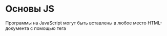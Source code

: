# Основы JS
Программы на JavaScript могут быть вставлены в любое место HTML-документа с помощью тега <script>.\
  
       <script>
        alert( 'Привет, мир!' );
       </script>
  Если атрибут src установлен, содержимое тега script будет игнорироваться.
  
       <script src="file.js">
          alert(1); // содержимое игнорируется, так как есть атрибут src
       </script>

  В большинстве редакторов строку кода можно закомментировать, нажав комбинацию клавиш Ctrl+/ для однострочного комментария и что-то вроде Ctrl+Shift+/ – для многострочных\
## «use strict»
Директива выглядит как строка: "use strict" или 'use strict'. Когда она находится в начале скрипта, весь сценарий работает в «современном» режиме.\
  Над "use strict" могут быть записаны только комментарии.
  
## Переменые 
  Для создания переменной в JavaScript используйте ключевое слово let.
  
       let message = 'Hello!'; // определяем переменную и присваиваем ей значение

       alert(message); // Hello!
  
       let user = 'John';
       let age = 25;
       let message = 'Hello';
  !Ключевое слово var – почти то же самое, что и let. Оно объявляет переменную, но немного по-другому, «устаревшим» способом.

В JavaScript есть два ограничения, касающиеся имён переменных:\

Имя переменной должно содержать только буквы, цифры или символы $ и _.\
Первый символ не должен быть цифрой.
  
## Константы
Чтобы объявить константную, то есть, неизменяемую переменную, используйте const вместо let:\
  
      const myBirthday = '18.04.1982';
  
  !Другими словами, константы с именами, записанными заглавными буквами, используются только как псевдонимы для «жёстко закодированных» значений.
 
  Несколько хороших правил:

* Используйте легко читаемые имена, такие как userName или shoppingCart.\
* Избегайте использования аббревиатур или коротких имён, таких как a, b, c, за исключением тех случаев, когда вы точно знаете, что так нужно.\
* Делайте имена максимально описательными и лаконичными. Примеры плохих имён: data и value. Такие имена ничего не говорят. Их можно использовать только в том случае, если из контекста кода очевидно, какие данные хранит переменная.\
* Договоритесь с вашей командой об используемых терминах. Если посетитель сайта называется «user», тогда мы должны называть связанные с ним переменные currentUser или newUser, а не, к примеру, currentVisitor или newManInTown.\
  
## Типы Данных
  Переменная в JavaScript может содержать любые данные. В один момент там может быть строка, а в другой – число:\
Языки программирования, в которых такое возможно, называются __«динамически типизированными»__. Это значит, что типы данных есть, но переменные не привязаны ни к одному из них.
  * Число 
  1. Infinity 
    Бесконечность, больше любого числа.
  2. Nan 
    означает вычислительную ошибку
  ограничения : не больше (2^53-1) (т. е. 9007199254740991), или меньше, чем -(2^53-1).
   * BigInt\
  Тип BigInt был добавлен в JavaScript, чтобы дать возможность работать с целыми числами произвольной длины.

Чтобы создать значение типа BigInt, необходимо добавить n в конец числового литерала:

     // символ "n" в конце означает, что это BigInt
     const bigInt = 1234567890123456789012345678901234567890n;
  * Строка 
   
          let str = "Привет";
          let str2 = 'Одинарные кавычки тоже подойдут';
          let phrase = `Обратные кавычки позволяют встраивать переменные ${str}`;
          // Вставим выражение
          alert( `результат: ${1 + 2}` ); // результат: 3
  
  * Булевый (логический) тип
  
         let isGreater = 4 > 1;
         alert( isGreater ); // true (результатом сравнения будет "да")
  
  * Значение «null»\
Специальное значение null не относится ни к одному из типов, описанных выше.
Оно формирует отдельный тип, который содержит только значение null:
  
        let age = null;
  
 * Значение «undefined»\
Специальное значение undefined также стоит особняком. Оно формирует тип из самого себя так же, как и null.\
Оно означает, что «значение не было присвоено».\
Если переменная объявлена, но ей не присвоено никакого значения, то её значением будет undefined:
  
        let age;
        alert(age); // выведет "undefined"
  
  * Объекты и символы\
Тип object (объект) – особенный.

Все остальные типы называются «примитивными», потому что их значениями могут быть только простые значения (будь то строка, или число, или что-то ещё). В объектах же хранят коллекции данных или более сложные структуры.
## Взаимодействие
       
       // file.js
      export const MY_VALUE = 10;

      export function add(num1, num2) {
      return num1 + num2;
       }

        // file.spec.js
       import { MY_VALUE, add } from './file';

        add(MY_VALUE, 5);
         // => 15
Чтобы сделать a function, константу или переменную доступными в других файлах, их необходимо экспортировать с помощью exportключевого слова. Затем другой файл может импортировать их с помощью import ключевого слова. Это также известно как модульная система. Отличным примером является то, как работают все тесты. Каждое упражнение имеет по крайней мере один файл, например lasagna.js, который содержит реализацию. Кроме того, существует , по крайней мере, еще один файл, напримерlasagna.spec.js, содержащий тесты. Этот файл импортирует общедоступные (т. Е. экспортированные) объекты для проверки реализации:
  
 ## Округление
Существует встроенный глобальный объект, Mathкоторый предоставляет различные функции округления. Например, вы можете округлить вниз (floor) или округлить вверх (ceil) десятичные числа до ближайших целых чисел.

     Math.floor(234.34); // => 234
     Math.ceil(234.34); // => 235
  
##  Арифметические операторы
JavaScript предоставляет 6 различных операторов для выполнения основных арифметических операций над числами.

+: Оператор сложения используется для нахождения суммы чисел.\
-: Оператор вычитания используется для нахождения разницы между двумя числами\
*: Оператор умножения используется для нахождения произведения двух чисел.\
/: Оператор деления используется для деления двух чисел.\
    2 - 1.5; //=> 0.5
    19 / 2; //=> 9.5
%: Оператор остатка используется для нахождения остатка от выполненного деления.

     40 % 4; // => 0
     -11 % 4; // => -3
**: Оператор возведения в степень используется для возведения числа в степень.

     4 ** 3; // => 64
     4 ** 1 / 2; // => 2
  
      let x = 5;
      x += 25; // x is now 30

      let y = 31;
      y %= 3; // y is now 1
  
##  Строки как списки символов
Строку можно рассматривать как список символов, где первый символ имеет индекс 0. Вы можете получить доступ к отдельному символу строки, используя квадратные скобки и индекс буквы, которую вы хотите получить.

      'cat'[1];
       // => 'a'
Вы можете определить количество символов в строке, обратившись к lengthсвойству.

        'cat'.length;
          // => 3
Конкатенация и методы
Самый простой способ конкатенации строк - использовать оператор сложения +.

            'I like' + ' ' + 'cats.';
             // => "I like cats."
Строки предоставляют множество вспомогательных методов, полный список см. В документах MDN по строковым методам. В следующем списке приведены некоторые часто используемые помощники.

toUpperCase и toLowerCase- изменить регистр всех символов\
trim - удалить пробелы в начале и конце\
includes, startsWithи endsWith- определить, является ли другая строка частью данной строки\
slice - извлечь часть строки\
Строки неизменяемы в JavaScript. Таким образом, "модификация", например, некоторыми из приведенных выше методов, всегда будет создавать новую строку.

## Массивы
 

     const numbers = [1, 'two', 3, 'four'];
      numbers[2];
       // => 3
Чтобы получить количество элементов, находящихся в массиве, используйте length свойство:

            const numbers = [1, 'two', 3, 'four'];
            numbers.length;
            // => 4
Чтобы изменить элемент в массиве, вы присваиваете значение индексу:

            const numbers = [1, 'two', 3, 'four'];
            numbers[0] = 'one';
            numbers;
            // => ['one', 'two', 3, 'four']
Методы
Некоторые методы, доступные для каждого объекта массива, можно использовать для добавления или удаления из массива.

 
push() Метод добавляет один или несколько элементов в конец массива и возвращает новую длину массива.1

             const numbers = [1, 'two', 3, 'four'];
             numbers.push(5); // => 5
             numbers;
             // => [1, 'two', 3, 'four', 5]
             pop
pop()Метод удаляет последний элемент из массива и возвращает этот элемент. Этот метод изменяет длину массива.2

   const numbers = [1, 'two', 3, 'four'];
   numbers.pop(); // => four
   numbers;
   // => [1, 'two', 3]`
 
shift()Метод удаляет первый элемент из массива и возвращает этот удаленный элемент. Этот метод изменяет длину массива.3

    const numbers = [1, 'two', 3, 'four'];
    numbers.shift(); // => 1
    numbers;
    // => ['two', 3, 'four']
unshift
Метод unshift() добавляет один или несколько элементов в начало массива и возвращает новую длину массива.4

    const numbers = [1, 'two', 3, 'four'];
    numbers.unshift('one'); // => 5
    numbers;
    // => ['one', 1, 'two', 3, 'four']
 
Метод splice() изменяет содержимое массива, удаляя или заменяя существующие элементы и/или добавляя новые элементы на место. Этот метод возвращает массив, содержащий удаленные элементы.5

     const numbers = [1, 'two', 3, 'four'];
     numbers.splice(2, 1, 'one');
     numbers;
     // => [1, 'two', 'one', 'four']
